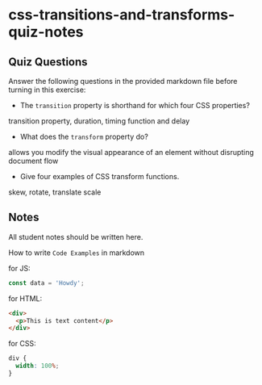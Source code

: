 # css-transitions-and-transforms-quiz-notes

## Quiz Questions

Answer the following questions in the provided markdown file before turning in this exercise:

- The `transition` property is shorthand for which four CSS properties?

transition property, duration, timing function and delay

- What does the `transform` property do?

allows you modify the visual appearance of an element without disrupting document flow

- Give four examples of CSS transform functions.

skew, rotate, translate scale

## Notes

All student notes should be written here.

How to write `Code Examples` in markdown

for JS:

```javascript
const data = 'Howdy';
```

for HTML:

```html
<div>
  <p>This is text content</p>
</div>
```

for CSS:

```css
div {
  width: 100%;
}
```
